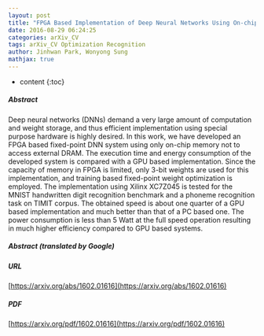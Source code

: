 ```yaml
---
layout: post
title: "FPGA Based Implementation of Deep Neural Networks Using On-chip Memory Only"
date: 2016-08-29 06:24:25
categories: arXiv_CV
tags: arXiv_CV Optimization Recognition
author: Jinhwan Park, Wonyong Sung
mathjax: true
---
```


* content
{:toc}

##### Abstract
Deep neural networks (DNNs) demand a very large amount of computation and weight storage, and thus efficient implementation using special purpose hardware is highly desired. In this work, we have developed an FPGA based fixed-point DNN system using only on-chip memory not to access external DRAM. The execution time and energy consumption of the developed system is compared with a GPU based implementation. Since the capacity of memory in FPGA is limited, only 3-bit weights are used for this implementation, and training based fixed-point weight optimization is employed. The implementation using Xilinx XC7Z045 is tested for the MNIST handwritten digit recognition benchmark and a phoneme recognition task on TIMIT corpus. The obtained speed is about one quarter of a GPU based implementation and much better than that of a PC based one. The power consumption is less than 5 Watt at the full speed operation resulting in much higher efficiency compared to GPU based systems.

##### Abstract (translated by Google)


##### URL
[https://arxiv.org/abs/1602.01616](https://arxiv.org/abs/1602.01616)

##### PDF
[https://arxiv.org/pdf/1602.01616](https://arxiv.org/pdf/1602.01616)

